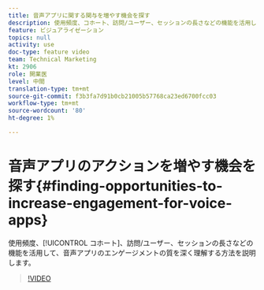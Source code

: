 ```yaml
---
title: 音声アプリに関する関与を増やす機会を探す
description: 使用頻度、コホート、訪問/ユーザー、セッションの長さなどの機能を活用して、ボイスアプリのエンゲージメントの質を深く理解する方法を説明します。
feature: ビジュアライゼーション
topics: null
activity: use
doc-type: feature video
team: Technical Marketing
kt: 2906
role: 開業医
level: 中間
translation-type: tm+mt
source-git-commit: f3b3fa7d91b0cb21005b57768ca23ed6700fcc03
workflow-type: tm+mt
source-wordcount: '80'
ht-degree: 1%

---
```



# 音声アプリのアクションを増やす機会を探す{#finding-opportunities-to-increase-engagement-for-voice-apps}

使用頻度、[!UICONTROL コホート]、訪問/ユーザー、セッションの長さなどの機能を活用して、音声アプリのエンゲージメントの質を深く理解する方法を説明します。

>[!VIDEO](https://video.tv.adobe.com/v/27223/?quality=9)
